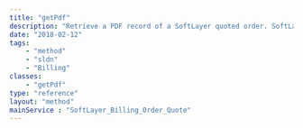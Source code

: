 ```yaml
---
title: "getPdf"
description: "Retrieve a PDF record of a SoftLayer quoted order. SoftLayer keeps PDF records of all quoted orders for customer retrieval from the portal and API. You must have a PDF reader installed in order to view these quoted order files. "
date: "2018-02-12"
tags:
    - "method"
    - "sldn"
    - "Billing"
classes:
    - "getPdf"
type: "reference"
layout: "method"
mainService : "SoftLayer_Billing_Order_Quote"
---
```

